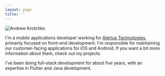 ```yaml
---
layout: page
title: ''
---
```


![Andrew Krotchko](https://media.licdn.com/dms/image/D4E35AQFjSvMF0qyW1g/profile-framedphoto-shrink_200_200/0/1714692698691?e=1715302800&v=beta&t=tSa-ehNQMEJqqc6mkWd27q_xdhhlyLDuV6C-pTFgqGA)

I'm a mobile applications developer working for [Alertus Technologies](https://www.alertus.com/), primarily focused on front-end development. I'm responsible for maintaining our customer-facing applications for iOS and Android. If you want a bit more information about them, check out my projects.

I've been doing full-stack development for about five years, with an expertise in Flutter and Java development. 
